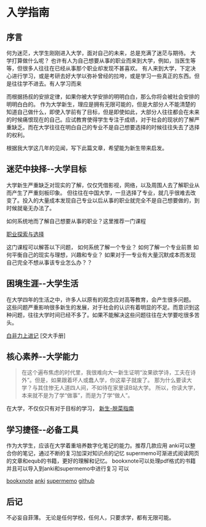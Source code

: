 # 入学指南

## 序言

  何为迷茫，大学生刚刚进入大学，面对自己的未来，总是充满了迷茫与期待。
  大学打算做什么呢？
  也许有人为自己想要从事的职业而来到大学，例如，当医生等等，但很多人往往在已经从事那个职业却发现不甚喜欢。
  有人来到大学，下定决心进行学习，或是考研去好大学以弥补曾经的拉垮，或是学习一些真正的东西。但是往往学不进去。有人学习而来

  而根据扬叔的安排定律，如果你被大学安排的明明白白，那么你将会被社会安排的明明白白的。
  作为大学新生，理应是拥有无限可能的，但是大部分人不能清楚的知道自己做什么，即使入学前有了目标，但是即使如此，大部分人往往都会在未来的时候痛恨现在的自己。应试教育使得学生专注于成绩，对于社会的现状的了解严重缺乏。而在大学往往在明白自己的专业不是自己想要选择的时候往往失去了选择的权利。

  根据我大学这几年的见闻，写下此篇文章，希望能为新生带来启发。

## 迷茫中抉择--大学目标

  大学新生严重缺乏对现实的了解，仅仅凭借影视，网络，以及周围人去了解职业从而产生了严重刻板印象。
  但往往在中国大学，一旦选择了专业，就几乎很难去改变了。投入的大量成本发现自己专业以后从事的职业就完全不是自己想要做的，到时候就毫无办法了。

  如何系统地而了解自己想要从事的职业？这里推荐一门课程

[职业探索与选择](https://next.xuetangx.com/course/THU07111000433/16906166?channel=i.area.related_search)

  这门课程可以解答以下问题，
  如何系统了解一个专业？
  如何了解一个专业前景
  如何平衡自己的现实与理想，兴趣和专业？
  如果对于一专业有大量沉默成本而发现自己完全不想从事该专业怎么办？？

## 困境生涯--大学生活

在大学四年的生活之中，许多人以原有的观念应对高等教育，会产生很多问题。
这些问题严重影响很多新生的发展，对于社会的认识有着明显的不足。而意识到这种问题，往往大学时间已经不多了。如果不能解决这些问题往往在大学要吃很多苦头。


[白非力上进记](https://zhuanlan.zhihu.com/p/91072728)
[交大手册]

## 核心素养--大学能力

>    在这个遍布焦虑的时代里，我很难向大一新生证明“汝果欲学诗，工夫在诗外”。但是，如果跟着坏人或蠢人学，你这辈子就废了。
>    那为什么要读大学？与其住惨无人道四人间，不如待在家里读B站大学。
所以，你读大学，本来就不是为了学“做事”，而是为了学“做人”。

  在大学，不仅仅只有对于目标的学习，
[新生-脱菜指南](https://github.com/Anticorianderist/de-vegetable)

## 学习捷径--必备工具

作为大学生，应该在大学着重培养数字化笔记的能力。推荐几款应用
anki可以整合你的笔记，通过不断的复习加深对知识点的记忆
supermemo可渐进式阅读网页的文章和equb的书籍，更好的理解和记忆。
bookxnote可以处理pdf格式的书籍并且可以导入到anki和supermemo中进行复习
可以


[bookxnote](http://www.bookxno)
[anki](https://apps.ankiweb.net/)
[supermemo](https://zhuanlan.zhihu.com/p/352176551)
[github](https://github.com/)

## 后记

不必妄自菲薄。
无论是任何学校，任何人，只要求学，都有无限可能。

  



